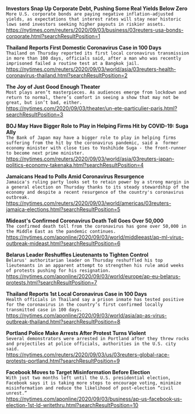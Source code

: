 **Investors Snap Up Corporate Debt, Pushing Some Real Yields Below Zero**\
`More U.S. corporate bonds are paying negative inflation-adjusted yields, as expectations that interest rates will stay near historic lows send investors seeking higher payouts in riskier assets.`\
https://nytimes.com/reuters/2020/09/03/business/03reuters-usa-bonds-corporate.html?searchResultPosition=1

**Thailand Reports First Domestic Coronavirus Case in 100 Days**\
`Thailand on Thursday reported its first local coronavirus transmission in more than 100 days, officials said, after a man who was recently imprisoned failed a routine test at a Bangkok jail.  `\
https://nytimes.com/reuters/2020/09/03/world/asia/03reuters-health-coronavirus-thailand.html?searchResultPosition=2

**The Joy of Just Good Enough Theater**\
`Most plays aren’t masterpieces. As audiences emerge from lockdown and return to normal, there’s comfort in seeing a show that may not be great, but isn’t bad, either.`\
https://nytimes.com/2020/09/03/theater/un-ete-particulier-paris.html?searchResultPosition=3

**BOJ May Have Bigger Role to Play in Helping Firms Hit by COVID-19: Suga Ally**\
`The Bank of Japan may have a bigger role to play in helping firms suffering from the hit by the coronavirus pandemic, said a  former economy minister with close ties to Yoshihide Suga - the front-runner to become next prime minister.`\
https://nytimes.com/reuters/2020/09/03/world/asia/03reuters-japan-politics-economy-takenaka.html?searchResultPosition=4

**Jamaicans Head to Polls Amid Coronavirus Resurgence**\
`Jamaica's ruling party looks set to retain power by a strong margin in a general election on Thursday thanks to its steady stewardship of the economy and despite a recent resurgence of the country's coronavirus outbreak. `\
https://nytimes.com/reuters/2020/09/03/world/americas/03reuters-jamaica-elections.html?searchResultPosition=5

**Mideast's Confirmed Coronavirus Death Toll Goes Over 50,000**\
`The confirmed death toll from the coronavirus has gone over 50,000 in the Middle East as the pandemic continues. `\
https://nytimes.com/aponline/2020/09/03/world/middleeast/ap-ml-virus-outbreak-mideast.html?searchResultPosition=6

**Belarus Leader Reshuffles Lieutenants to Tighten Control**\
`Belarus' authoritarian leader on Thursday reshuffled his top lieutenants in an apparent attempt to strengthen his rule amid weeks of protests pushing for his resignation.`\
https://nytimes.com/aponline/2020/09/03/world/europe/ap-eu-belarus-protests.html?searchResultPosition=7

**Thailand Reports 1st Local Coronavirus Case in 100 Days**\
`Health officials in Thailand say a prison inmate has tested positive for the coronavirus in the country’s first confirmed locally transmitted case in 100 days. `\
https://nytimes.com/aponline/2020/09/03/world/asia/ap-as-virus-outbreak-thailand.html?searchResultPosition=8

**Portland Police Make Arrests After Protest Turns Violent**\
`Several demonstrators were arrested in Portland after they threw rocks and projectiles at police officials, authorities in the U.S. city said.`\
https://nytimes.com/reuters/2020/09/03/us/03reuters-global-race-protests-portland.html?searchResultPosition=9

**Facebook Moves to Target Misinformation Before Election**\
`With just two months left until the U.S. presidential election, Facebook says it is taking more steps to encourage voting, minimize misinformation and reduce the likelihood of post-election “civil unrest.” `\
https://nytimes.com/aponline/2020/09/03/business/ap-us-facebook-us-election-1st-ld-writethru.html?searchResultPosition=10


